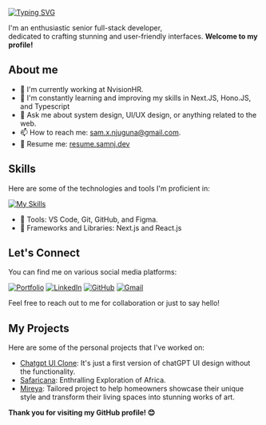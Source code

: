 
<!-- <img align="right" alt="Coding" width="400" src="https://raw.githubusercontent.com/devSouvik/devSouvik/master/gif3.gif"> -->

[![Typing SVG](https://readme-typing-svg.demolab.com?font=Space+Grotesk&weight=500&size=40&duration=1996&pause=500&color=FF772E&multiline=true&width=435&height=114&lines=Hello%F0%9F%91%8B%2C;+I'm+Samson+Njuguna)](https://git.io/typing-svg)

I'm an enthusiastic senior full-stack developer, <br/>
dedicated to crafting stunning and user-friendly interfaces. **Welcome to my  profile!** 


## About me 

- 🔭 I'm currently working at NvisionHR.  
- 🌱 I'm constantly learning and improving my skills in Next.JS, Hono.JS, and Typescript
- 💬 Ask me about system design, UI/UX design, or anything related to the web.
- 📫 How to reach me: sam.x.njuguna@gmail.com.
- 📑 Resume me: [resume.samnj.dev](https://resume.samnj.dev/)
<!-- - 😄 Pronouns: He/Him. -->


## Skills

Here are some of the technologies and tools I'm proficient in:

<!-- ![Next.js](https://img.shields.io/badge/Next.js-000000?style=for-the-badge&logo=next.js&logoColor=white)
![React](https://img.shields.io/badge/React-61DAFB?style=for-the-badge&logo=react&logoColor=black)
![TypeScript](https://img.shields.io/badge/TypeScript-007ACC?style=for-the-badge&logo=typescript&logoColor=white)
![JavaScript](https://img.shields.io/badge/JavaScript-F7DF1E?style=for-the-badge&logo=javascript&logoColor=black)
![Tailwind CSS](https://img.shields.io/badge/Tailwind%20CSS-38B2AC?style=for-the-badge&logo=tailwind-css&logoColor=white)
![MongoDB](https://img.shields.io/badge/MongoDB-47A248?style=for-the-badge&logo=mongodb&logoColor=white)
![Sass](https://img.shields.io/badge/Sass-CC6699?style=for-the-badge&logo=sass&logoColor=white)
![CSS3](https://img.shields.io/badge/CSS3-1572B6?style=for-the-badge&logo=css3&logoColor=white)
-->
[![My Skills](https://skillicons.dev/icons?i=react,nextjs,threejs,typescript,nodejs,bun,tailwindcss,docker,postgres,prisma,git&theme=dark)](https://skillicons.dev)

- 🔧 Tools: VS Code, Git, GitHub, and  Figma.
- 🧰 Frameworks and Libraries: Next.js and React.js


<!--|<a href="https://github.com/sam-njuguna/github-readme-stats"><img align="center" src="https://github-readme-stats.vercel.app/api?username=sam-njuguna&show_icons=true&include_all_commits=true&theme=transparent&hide_border=true" alt="Anurag's github stats" /></a> | <a href="https://github.com/sam-njuguna/github-readme-stats"><img align="center" src="https://github-readme-stats.vercel.app/api/top-langs/?username=sam-njuguna&layout=compact&theme=transparent&hide_border=true" /></a> |
| ------------- | ------------- |-->



## Let's Connect 

You can find me on various social media platforms:

[![Portfolio](https://img.shields.io/badge/Portfolio-orange?style=for-the-badge)](https://www.samnj.dev)
[![LinkedIn](https://img.shields.io/badge/LinkedIn-blue?style=for-the-badge&logo=linkedin)](https://www.linkedin.com/in/sam-nj)
[![GitHub](https://img.shields.io/badge/GitHub-181717?style=for-the-badge&logo=github)](https://github.com/sam-njuguna)
[![Gmail](https://img.shields.io/badge/Gmail-red?style=for-the-badge&logo=gmail)](mailto:sam.x.njuguna@gmail.com)


Feel free to reach out to me for collaboration or just to say hello! 



## My Projects

Here are some of the personal projects that I've worked on:

- [Chatgpt UI Clone](https://gptc-ui.vercel.app/): It's just a first version of chatGPT UI design without the functionality.
- [Safaricana](https://safaricana.vercel.app/): Enthralling Exploration of Africa.
- [Mireya](https://mireya.vercel.app/): Tailored project to help homeowners showcase their unique style and transform their living spaces into stunning works of art.

**Thank you for visiting my GitHub profile! 😊**
